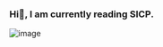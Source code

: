 ### Hi👋, I am currently reading SICP.
![image](https://github.com/flyyuan/flyyuan/assets/19996552/38c0267c-89c6-4db1-9483-d83a15292892)
